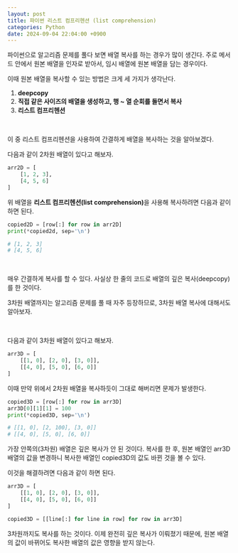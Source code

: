 ```yaml
---
layout: post
title: 파이썬 리스트 컴프리헨션 (list comprehension)
categories: Python
date: 2024-09-04 22:04:00 +0900
---
```

파이썬으로 알고리즘 문제를 풀다 보면 배열 복사를 하는 경우가 많이 생긴다. 주로 메서드 안에서 원본 배열을 인자로 받아서, 임시 배열에 원본 배열을 담는 경우이다.

이때 원본 배열을 복사할 수 있는 방법은 크게 세 가지가 생각난다.

1. <b>deepcopy</b>
2. <b>직접 같은 사이즈의 배열을 생성하고, 행 ~ 열 순회를 돌면서 복사</b>
3. <b>리스트 컴프리헨션</b>

<br>

이 중 리스트 컴프리헨션을 사용하여 간결하게 배열을 복사하는 것을 알아보겠다.

다음과 같이 2차원 배열이 있다고 해보자.

```python
arr2D = [
    [1, 2, 3],
    [4, 5, 6]
]
```

위 배열을 <b>리스트 컴프리헨션(list comprehension)</b>을 사용해 복사하려면 다음과 같이 하면 된다.

```python
copied2D = [row[:] for row in arr2D]
print(*copied2d, sep='\n')

# [1, 2, 3]
# [4, 5, 6]
```

<br>

매우 간결하게 복사를 할 수 있다. 사실상 한 줄의 코드로 배열의 깊은 복사(deepcopy)를 한 것이다.

3차원 배열까지는 알고리즘 문제를 풀 때 자주 등장하므로, 3차원 배열 복사에 대해서도 알아보자.

<br>

다음과 같이 3차원 배열이 있다고 해보자.

```python
arr3D = [
    [[1, 0], [2, 0], [3, 0]],
    [[4, 0], [5, 0], [6, 0]]
]
```

이때 만약 위에서 2차원 배열을 복사하듯이 그대로 해버리면 문제가 발생한다.

```python
copied3D = [row[:] for row in arr3D]
arr3D[0][1][1] = 100
print(*copied3D, sep='\n')

# [[1, 0], [2, 100], [3, 0]]
# [[4, 0], [5, 0], [6, 0]]
```

가장 안쪽의(3차원) 배열은 깊은 복사가 안 된 것이다. 복사를 한 후, 원본 배열인 arr3D 배열의 값을 변경하니 복사한 배열인 copied3D의 값도 바뀐 것을 볼 수 있다.

이것을 해결하려면 다음과 같이 하면 된다.

```python
arr3D = [
    [[1, 0], [2, 0], [3, 0]],
    [[4, 0], [5, 0], [6, 0]]
]

copied3D = [[line[:] for line in row] for row in arr3D]
```

3차원까지도 복사를 하는 것이다. 이제 완전히 깊은 복사가 이뤄졌기 때문에, 원본 배열의 값이 바뀌어도 복사한 배열의 값은 영향을 받지 않는다.